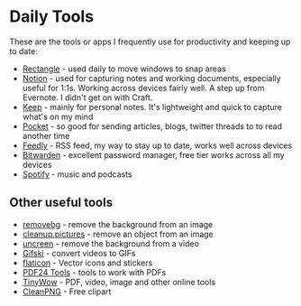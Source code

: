 # Daily Tools

These are the tools or apps I frequently use for productivity and keeping up to date:

- [Rectangle](https://rectangleapp.com) - used daily to move windows to snap areas
- [Notion](https://www.notion.so/) - used for capturing notes and working documents, especially useful for 1:1s. Working across devices fairly well. A step up from Evernote. I didn't get on with Craft.
- [Keep](https://www.google.com/keep) - mainly for personal notes. It's lightweight and quick to capture what's on my mind
- [Pocket](https://getpocket.com) - so good for sending articles, blogs, twitter threads to to read another time
- [Feedly](https://feedly.com) - RSS feed, my way to stay up to date, works well across devices
- [Bitwarden](https://bitwarden.com) - excellent password manager, free tier works across all my devices
- [Spotify](https://www.spotify.com) - music and podcasts

## Other useful tools

- [removebg](https://www.remove.bg/) - remove the background from an image
- [cleanup.pictures](https://cleanup.pictures/) - remove an object from an image
- [uncreen](https://www.unscreen.com/) - remove the background from a video
- [Gifski](https://gif.ski/) - convert videos to GIFs
- [flaticon](https://www.flaticon.com/) - Vector icons and stickers
- [PDF24 Tools](https://tools.pdf24.org/en/) - tools to work with PDFs
- [TinyWow](https://tinywow.com/) - PDF, video, image and other online tools
- [CleanPNG](https://www.cleanpng.com/) - Free clipart
